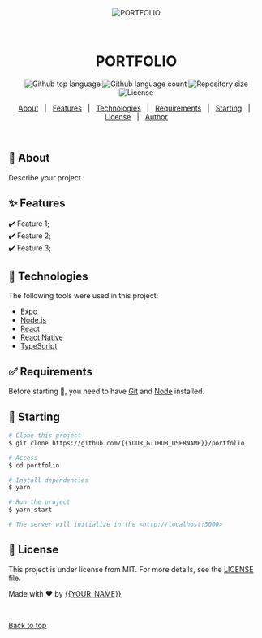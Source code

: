 <div align="center" id="top"> 
  <img src="./.github/app.gif" alt="PORTFOLIO" />

  &#xa0;

  <!-- <a href="https://portfolio.netlify.app">Demo</a> -->
</div>

<h1 align="center">PORTFOLIO</h1>

<p align="center">
  <img alt="Github top language" src="https://img.shields.io/github/languages/top/{{YOUR_GITHUB_USERNAME}}/portfolio?color=56BEB8">

  <img alt="Github language count" src="https://img.shields.io/github/languages/count/{{YOUR_GITHUB_USERNAME}}/portfolio?color=56BEB8">

  <img alt="Repository size" src="https://img.shields.io/github/repo-size/{{YOUR_GITHUB_USERNAME}}/portfolio?color=56BEB8">

  <img alt="License" src="https://img.shields.io/github/license/{{YOUR_GITHUB_USERNAME}}/portfolio?color=56BEB8">

  <!-- <img alt="Github issues" src="https://img.shields.io/github/issues/{{YOUR_GITHUB_USERNAME}}/portfolio?color=56BEB8" /> -->

  <!-- <img alt="Github forks" src="https://img.shields.io/github/forks/{{YOUR_GITHUB_USERNAME}}/portfolio?color=56BEB8" /> -->

  <!-- <img alt="Github stars" src="https://img.shields.io/github/stars/{{YOUR_GITHUB_USERNAME}}/portfolio?color=56BEB8" /> -->
</p>

<!-- Status -->

<!-- <h4 align="center"> 
	🚧  PORTFOLIO 🚀 Under construction...  🚧
</h4> 

<hr> -->

<p align="center">
  <a href="#dart-about">About</a> &#xa0; | &#xa0; 
  <a href="#sparkles-features">Features</a> &#xa0; | &#xa0;
  <a href="#rocket-technologies">Technologies</a> &#xa0; | &#xa0;
  <a href="#white_check_mark-requirements">Requirements</a> &#xa0; | &#xa0;
  <a href="#checkered_flag-starting">Starting</a> &#xa0; | &#xa0;
  <a href="#memo-license">License</a> &#xa0; | &#xa0;
  <a href="https://github.com/{{YOUR_GITHUB_USERNAME}}" target="_blank">Author</a>
</p>

<br>

## :dart: About ##

Describe your project

## :sparkles: Features ##

:heavy_check_mark: Feature 1;\
:heavy_check_mark: Feature 2;\
:heavy_check_mark: Feature 3;

## :rocket: Technologies ##

The following tools were used in this project:

- [Expo](https://expo.io/)
- [Node.js](https://nodejs.org/en/)
- [React](https://pt-br.reactjs.org/)
- [React Native](https://reactnative.dev/)
- [TypeScript](https://www.typescriptlang.org/)

## :white_check_mark: Requirements ##

Before starting :checkered_flag:, you need to have [Git](https://git-scm.com) and [Node](https://nodejs.org/en/) installed.

## :checkered_flag: Starting ##

```bash
# Clone this project
$ git clone https://github.com/{{YOUR_GITHUB_USERNAME}}/portfolio

# Access
$ cd portfolio

# Install dependencies
$ yarn

# Run the project
$ yarn start

# The server will initialize in the <http://localhost:3000>
```

## :memo: License ##

This project is under license from MIT. For more details, see the [LICENSE](LICENSE.md) file.


Made with :heart: by <a href="https://github.com/{{YOUR_GITHUB_USERNAME}}" target="_blank">{{YOUR_NAME}}</a>

&#xa0;

<a href="#top">Back to top</a>
